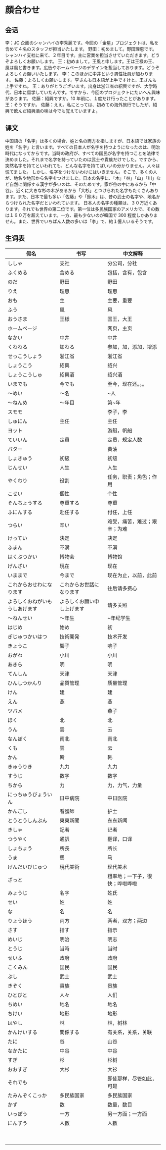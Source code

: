 # 顔合わせ

## 会话

李：JC 企画のシャンハイの李秀麗です。今回の「金星」プロジェクトは、私を含めて４名のスタッフが担当いたします。
野田：初めまして。野田理恵です。シャンハイ支社に来て、２年目です。主に営業を担当させていただきます。どうぞよろしくお願いします。
王：初めまして。王風と申します。王は王様の王、風は風と書きます。広告やホームページのデザインを担当しております。どうぞよろしくお願いいたします。
李：このほかに中井という男性社員が加わります。
佐藤：よろしくお願いします。李さんも日本語が上手ですけと、王さんも上手ですね。
王：ありがとうございます。出身は浙江省の紹興ですが、大学時代、日本に留学していたんです。ですから、今回のプロジェクトにたいへん興味があります。
佐藤：紹興ですか。10 年前に、１度だけ行ったことがあります。
王：そうですか。
佐藤：ええ。私にとっては、初めての海外旅行でしたが、紹興で飲んだ紹興酒の味は今でも覚えていますよ。

## 课文

中国語の「名字」は多くの場合、姓と名の両方を指しますが、日本語では家族の姓を「名字」と言います。すべての日本人が名字を持つようになったのは、明治時代になってからです。当時の政府が、すべての国民が名字を持つことを法律で決めました。それまで名字を持っていたのは武士や貴族だけでした。ですから、突然名字を持てといわれても、どんな名字を持てばいいの分かりません。人々は慌てました。
しかし、名字をつけないわけにはいきません。そこで、多くの人が、地名や地形から名字をつけました。日本の名字に、「木」「林」「山」「川」など自然に関係する漢字が多いのは、そのためです。家が谷の中にあるから「中谷」、近くに大きな杉の木があるから「大杉」とつけられた名字もたくさんあります。また、日本で最も多い「佐藤」や「鈴木」は、昔の武士の名字や、地名からつけられた名字だといわれています。
日本人の名字の種類は、３０万近くあります。それでも世界の第二位です。第一位は多民族国家のアメリカで、その数は１６０万を超えています。一方、最も少ないのが韓国で 300 程度しかありません。また、世界でいちばん人数の多いは「李」で、約１億人いるそうです。

## 生词表

| 假名                           | 书写                       | 中文解释                       |
| ------------------------------ | -------------------------- | ------------------------------ |
| ししゃ                         | 支社                       | 分公司，分社                   |
| ふくめる                       | 含める                     | 包括，含有，包含               |
| のだ                           | 野田                       | 野田                           |
| りえ                           | 理恵                       | 理恵                           |
| おも                           | 主                         | 主要，重要                     |
| ふう                           | 風                         | 风                             |
| おうさま                       | 王様                       | 国王，大王                     |
| ホームページ                   |                            | 网页，主页                     |
| なかい                         | 中井                       | 中井                           |
| くわわる                       | 加わる                     | 参加，加，添加，增添           |
| せっこうしょう                 | 浙江省                     | 浙江省                         |
| しょうこう                     | 紹興                       | 绍兴                           |
| しょうこうしゅ                 | 紹興酒                     | 绍兴酒                         |
| いまでも                       | 今でも                     | 至今，现在还。。。             |
| ～めい                         | ～名                       | ~人                            |
| ～ねんめ                       | ～年目                     | 第~年                          |
| スモモ                         |                            | 李子，李                       |
| しゅにん                       | 主任                       | 主任                           |
| ヨット                         |                            | 游艇，帆船                     |
| ていいん                       | 定員                       | 定员，规定人数                 |
| バター                         |                            | 黄油                           |
| しょきゅう                     | 初級                       | 初级                           |
| じんせい                       | 人生                       | 人生                           |
| やくわり                       | 役割                       | 任务，职责；角色；作用         |
| こせい                         | 個性                       | 个性                           |
| そんちょうする                 | 尊重する                   | 尊重                           |
| ふにんする                     | 赴任する                   | 付任，上任                     |
| つらい                         | 辛い                       | 难受，痛苦，难过；艰辛；为难   |
| けってい                       | 決定                       | 决定                           |
| ふまん                         | 不満                       | 不满                           |
| はくぶつかい                   | 博物会                     | 博物馆                         |
| げんざい                       | 現在                       | 现在                           |
| いままで                       | 今まで                     | 现在为止，以前，此前           |
| これからおせわになります       | これからお世話になります   | 往后请多费心                   |
| よろしくおねがいもうしあげます | よろしくお願い申し上げます | 请多关照                       |
| ～ねんせい                     | ～年生                     | ~年纪学生                      |
| はじめ                         | 始め                       | 初                             |
| ぎじゅつかいはつ               | 技術開発                   | 技术开发                       |
| きょうこ                       | 響子                       | 响子                           |
| おがわ                         | 小川                       | 小川                           |
| あきら                         | 明                         | 明                             |
| てんしん                       | 天津                       | 天津                           |
| ひんしつかんり                 | 品質管理                   | 质量管理                       |
| けん                           | 建                         | 建                             |
| えん                           | 燕                         | 燕                             |
| ツバメ                         |                            | 燕子                           |
| ほく                           | 北                         | 北                             |
| うん                           | 雲                         | 云                             |
| なんぼく                       | 南北                       | 南北                           |
| くも                           | 雲                         | 云                             |
| かん                           | 韓                         | 韩                             |
| きゅうりき                     | 九力                       | 九力                           |
| すうじ                         | 数字                       | 数字                           |
| ちから                         | 力                         | 力，力气，力量                 |
| にっちゅうびょういん           | 日中病院                   | 中日医院                       |
| かんごし                       | 看護師                     | 护士                           |
| とうとうしんぶん               | 東東新聞                   | 东东新闻                       |
| きしゃ                         | 記者                       | 记者                           |
| つうやく                       | 通訳                       | 翻译，口译                     |
| しょちょう                     | 所長                       | 所长                           |
| うま                           | 馬                         | 马                             |
| げんだいびじゅつ               | 現代美術                   | 现代美术                       |
| ざっと                         |                            | 粗率地；一下子，很快；哗啦哗啦 |
| みょうじ                       | 名字                       | 姓氏                           |
| せい                           | 姓                         | 姓                             |
| な                             | 名                         | 名                             |
| りょうほう                     | 両方                       | 两者，双方；两边               |
| さす                           | 指す                       | 指示                           |
| めいじ                         | 明治                       | 明志                           |
| とうじ                         | 当時                       | 当时                           |
| せいふ                         | 政府                       | 政府                           |
| こくみん                       | 国民                       | 国民                           |
| ぶし                           | 武士                       | 武士                           |
| きぞく                         | 貴族                       | 贵族                           |
| ひとびと                       | 人々                       | 人们                           |
| ちめい                         | 地名                       | 地名                           |
| ちけい                         | 地形                       | 地形                           |
| はやし                         | 林                         | 林，树林                       |
| かんけいする                   | 関係する                   | 有关系，关系，关联             |
| たに                           | 谷                         | 山谷                           |
| なかたに                       | 中谷                       | 中谷                           |
| すぎ                           | 杉                         | 杉树                           |
| おおすぎ                       | 大杉                       | 大衫                           |
| それでも                       |                            | 即使那样，尽管如此，可是       |
| たみんぞくこっか               | 多民族国家                 | 多民族国家                     |
| かず                           | 数                         | 数量，数目                     |
| いっぽう                       | 一方                       | 另一方面；一方面               |
| にんずう                       | 人数                       | 人数                           |
|                                |                            |                                |
|                                |                            |                                |
|                                |                            |                                |
|                                |                            |                                |
|                                |                            |                                |
|                                |                            |                                |
|                                |                            |                                |
|                                |                            |                                |
|                                |                            |                                |
